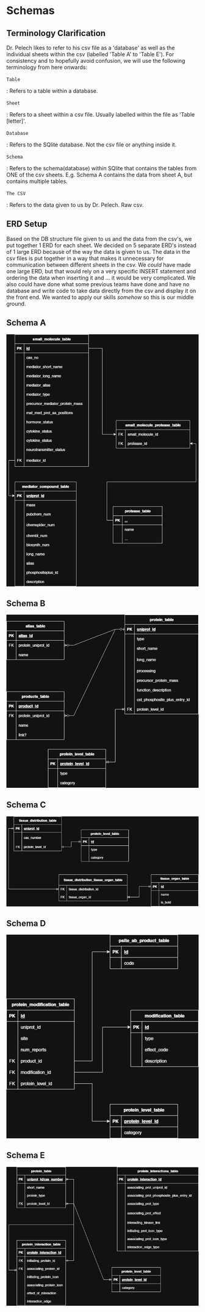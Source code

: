 # Schemas 

## Terminology Clarification

Dr. Pelech likes to refer to his csv file as a 'database' as well as the individual sheets within the csv (labelled 'Table A' to 'Table E'). For consistency and to hopefully avoid confusion, we will use the following terminology from here onwards:

`Table`

: Refers to a table within a database. 

`Sheet`

: Refers to a sheet within a csv file. Usually labelled within the file as 'Table [letter]'.

`Database`

: Refers to the SQlite database. Not the csv file or anything inside it. 

`Schema`

: Refers to the schema(database) within SQlite that contains the tables from ONE of the csv sheets. E.g. Schema A contains the data from sheet A, but contains multiple tables. 

`The CSV`

: Refers to the data given to us by Dr. Pelech. Raw csv. 

## ERD Setup

Based on the DB structure file given to us and the data from the csv's, we put together 1 ERD for each
sheet. We decided on 5 separate ERD's instead of 1 large ERD because of the way the data 
is given to us. The data in the csv files is put together in a way that makes it unnecessary for communication between different sheets in the csv. We *could* have made one large ERD, but that would rely on a very specific INSERT statement and ordering the data when inserting it and ... it would be very complicated. We also could have done what some previous teams have done and have no database and write code to take data directly from the csv and display it on the front end. We wanted to apply our skills *somehow* so this is our middle ground.

## Schema A
![schema-A-ERD](../img/schema-a-erd.jpg)

## Schema B
![schema-B-ERD](../img/schema-b-erd.jpg)

## Schema C
![schema-C-ERD](../img/schema-c-erd.jpg)

## Schema D
![schema-D-ERD](../img/schema-d-erd.jpg)

## Schema E
![schema-E-ERD](../img/schema-e-erd.jpg)

